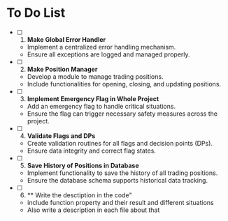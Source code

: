 # To Do List

-[ ] 1. **Make Global Error Handler** 
    - Implement a centralized error handling mechanism.
    - Ensure all exceptions are logged and managed properly.

- [ ] 2. **Make Position Manager**
    - Develop a module to manage trading positions.
    - Include functionalities for opening, closing, and updating positions.

- [ ] 3. **Implement Emergency Flag in Whole Project**
    - Add an emergency flag to handle critical situations.
    - Ensure the flag can trigger necessary safety measures across the project.

- [ ] 4. **Validate Flags and DPs**
    - Create validation routines for all flags and decision points (DPs).
    - Ensure data integrity and correct flag states.

- [ ] 5. **Save History of Positions in Database**
    - Implement functionality to save the history of all trading positions.
    - Ensure the database schema supports historical data tracking.

- [ ] 6. ** Write the desctiption in the code"
    - include function property and their result and different situations
    - Also write a description in each file about that 
